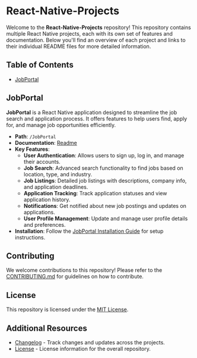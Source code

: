 # React-Native-Projects

Welcome to the **React-Native-Projects** repository! This repository contains multiple React Native projects, each with its own set of features and documentation. Below you'll find an overview of each project and links to their individual README files for more detailed information.

## Table of Contents

- [JobPortal](./JobPortal/README.md)

## JobPortal

**JobPortal** is a React Native application designed to streamline the job search and application process. It offers features to help users find, apply for, and manage job opportunities efficiently.

- **Path**: `/JobPortal`
- **Documentation**: [Readme](./JobPortal/README.md)
- **Key Features**:
  - **User Authentication**: Allows users to sign up, log in, and manage their accounts.
  - **Job Search**: Advanced search functionality to find jobs based on location, type, and industry.
  - **Job Listings**: Detailed job listings with descriptions, company info, and application deadlines.
  - **Application Tracking**: Track application statuses and view application history.
  - **Notifications**: Get notified about new job postings and updates on applications.
  - **User Profile Management**: Update and manage user profile details and preferences.
- **Installation**: Follow the [JobPortal Installation Guide](./JobPortal/README.md#installation) for setup instructions.

## Contributing

We welcome contributions to this repository! Please refer to the [CONTRIBUTING.md](./CONTRIBUTING.md) for guidelines on how to contribute.

## License

This repository is licensed under the [MIT License](./LICENSE).

## Additional Resources

- [Changelog](./CHANGELOG.md) - Track changes and updates across the projects.
- [License](./LICENSE) - License information for the overall repository.
